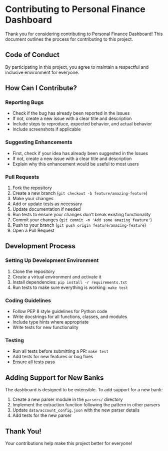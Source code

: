 # Contributing to Personal Finance Dashboard

Thank you for considering contributing to Personal Finance Dashboard! This document outlines the process for contributing to this project.

## Code of Conduct

By participating in this project, you agree to maintain a respectful and inclusive environment for everyone.

## How Can I Contribute?

### Reporting Bugs

- Check if the bug has already been reported in the Issues
- If not, create a new issue with a clear title and description
- Include steps to reproduce, expected behavior, and actual behavior
- Include screenshots if applicable

### Suggesting Enhancements

- First, check if your idea has already been suggested in the Issues
- If not, create a new issue with a clear title and description
- Explain why this enhancement would be useful to most users

### Pull Requests

1. Fork the repository
2. Create a new branch (`git checkout -b feature/amazing-feature`)
3. Make your changes
4. Add or update tests as necessary
5. Update documentation if needed
6. Run tests to ensure your changes don't break existing functionality
7. Commit your changes (`git commit -m 'Add some amazing feature'`)
8. Push to your branch (`git push origin feature/amazing-feature`)
9. Open a Pull Request

## Development Process

### Setting Up Development Environment

1. Clone the repository
2. Create a virtual environment and activate it
3. Install dependencies: `pip install -r requirements.txt`
4. Run tests to make sure everything is working: `make test`

### Coding Guidelines

- Follow PEP 8 style guidelines for Python code
- Write docstrings for all functions, classes, and modules
- Include type hints where appropriate
- Write tests for new functionality

### Testing

- Run all tests before submitting a PR: `make test`
- Add tests for new features or bug fixes
- Ensure all tests pass

## Adding Support for New Banks

The dashboard is designed to be extensible. To add support for a new bank:

1. Create a new parser module in the `parsers/` directory
2. Implement the extraction function following the pattern in other parsers
3. Update `data/account_config.json` with the new parser details
4. Add tests for the new parser

## Thank You!

Your contributions help make this project better for everyone!
